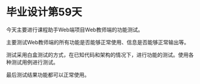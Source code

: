 # 毕业设计第59天

今天主要进行课程助手Web端项目Web教师端的功能测试。

主要测试Web教师端的所有功能是否能够正常使用、信息是否能够正常输出等。

测试采用白盒测试的方式，在已知代码和架构的情况下，进行功能的测试。使用各种测试用例进行测试。

最后测试结果功能都可以正常使用。